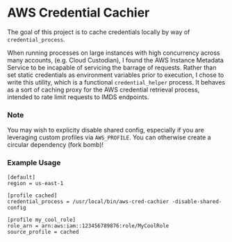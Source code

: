 # AWS Credential Cachier

The goal of this project is to cache credentials locally by way of `credential_process`.

When running processes on large instances with high concurrency across many accounts, (e.g. Cloud Custodian), I found the AWS Instance Metadata Service to be incapable of servicing the barrage of requests.  Rather than set static credentials as environment variables prior to execution, I chose to write this utility, which is a functional `credential_helper` process.  It behaves as a sort of caching proxy for the AWS credential retrieval process, intended to rate limit requests to IMDS endpoints.

### Note
You may wish to explicity disable shared config, especially if you are leveraging custom profiles via `AWS_PROFILE`.  You can otherwise create a circular dependency (fork bomb)!

### Example Usage
```
[default]
region = us-east-1

[profile cached]
credential_process = /usr/local/bin/aws-cred-cachier -disable-shared-config

[profile my_cool_role]
role_arn = arn:aws:iam::123456789876:role/MyCoolRole
source_profile = cached
```
